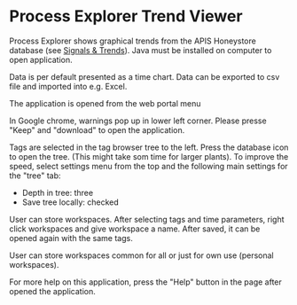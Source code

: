 # Process Explorer Trend Viewer

Process Explorer shows graphical trends from the APIS Honeystore database (see [Signals & Trends](../data_collection/signals_trends.md)). 
Java must be installed on computer to open application.

Data is per default presented as a time chart. Data can be exported to csv file and imported into e.g. Excel.

The application is opened from the web portal menu

In Google chrome, warnings pop up in lower left corner. Please presse "Keep" and "download" to open the application.

Tags are selected in the tag browser tree to the left. Press the database icon to open the tree. (This might take som time for larger plants). 
To improve the speed, select settings menu from the top and the following main settings for the "tree" tab:
- Depth in tree: three
- Save tree locally: checked

User can store workspaces. After selecting tags and time parameters, right click workspaces and give workspace a name. After saved, it can be opened again with the same tags. 

User can store workspaces common for all or just for own use (personal workspaces).

For more help on this application, press the "Help" button in the page after opened the application.